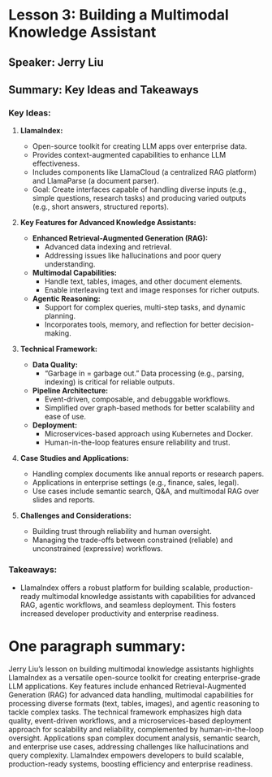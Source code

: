 # Lesson 3: Building a Multimodal Knowledge Assistant

## Speaker: Jerry Liu

## Summary: Key Ideas and Takeaways

### Key Ideas:

1. **LlamaIndex:**
    - Open-source toolkit for creating LLM apps over enterprise data.
    - Provides context-augmented capabilities to enhance LLM effectiveness.
    - Includes components like LlamaCloud (a centralized RAG platform) and LlamaParse (a document parser).
    - Goal: Create interfaces capable of handling diverse inputs (e.g., simple questions, research tasks) and producing varied outputs (e.g., short answers, structured reports).

2. **Key Features for Advanced Knowledge Assistants:**
    - **Enhanced Retrieval-Augmented Generation (RAG):**
        - Advanced data indexing and retrieval.
        - Addressing issues like hallucinations and poor query understanding.
    - **Multimodal Capabilities:**
        - Handle text, tables, images, and other document elements.
        - Enable interleaving text and image responses for richer outputs.
    - **Agentic Reasoning:**
        - Support for complex queries, multi-step tasks, and dynamic planning.
        - Incorporates tools, memory, and reflection for better decision-making.

3. **Technical Framework:**
    - **Data Quality:**
        - “Garbage in = garbage out.” Data processing (e.g., parsing, indexing) is critical for reliable outputs.
    - **Pipeline Architecture:**
        - Event-driven, composable, and debuggable workflows.
        - Simplified over graph-based methods for better scalability and ease of use.
    - **Deployment:**
        - Microservices-based approach using Kubernetes and Docker.
        - Human-in-the-loop features ensure reliability and trust.

4. **Case Studies and Applications:**
    - Handling complex documents like annual reports or research papers.
    - Applications in enterprise settings (e.g., finance, sales, legal).
    - Use cases include semantic search, Q&A, and multimodal RAG over slides and reports.

5. **Challenges and Considerations:**
    - Building trust through reliability and human oversight.
    - Managing the trade-offs between constrained (reliable) and unconstrained (expressive) workflows.

### Takeaways:

- LlamaIndex offers a robust platform for building scalable, production-ready multimodal knowledge assistants with capabilities for advanced RAG, agentic workflows, and seamless deployment. This fosters increased developer productivity and enterprise readiness.

# One paragraph summary:

Jerry Liu’s lesson on building multimodal knowledge assistants highlights LlamaIndex as a versatile open-source toolkit for creating enterprise-grade LLM applications. Key features include enhanced Retrieval-Augmented Generation (RAG) for advanced data handling, multimodal capabilities for processing diverse formats (text, tables, images), and agentic reasoning to tackle complex tasks. The technical framework emphasizes high data quality, event-driven workflows, and a microservices-based deployment approach for scalability and reliability, complemented by human-in-the-loop oversight. Applications span complex document analysis, semantic search, and enterprise use cases, addressing challenges like hallucinations and query complexity. LlamaIndex empowers developers to build scalable, production-ready systems, boosting efficiency and enterprise readiness.
